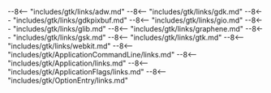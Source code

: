--8<-- "includes/gtk/links/adw.md"
--8<-- "includes/gtk/links/gdk.md"
--8<-- "includes/gtk/links/gdkpixbuf.md"
--8<-- "includes/gtk/links/gio.md"
--8<-- "includes/gtk/links/glib.md"
--8<-- "includes/gtk/links/graphene.md"
--8<-- "includes/gtk/links/gsk.md"
--8<-- "includes/gtk/links/gtk.md"
--8<-- "includes/gtk/links/webkit.md"
--8<-- "includes/gtk/ApplicationCommandLine/links.md"
--8<-- "includes/gtk/Application/links.md"
--8<-- "includes/gtk/ApplicationFlags/links.md"
--8<-- "includes/gtk/OptionEntry/links.md"


[GdkPixbuf]: 
    https://api.pygobject.gnome.org/GdkPixbuf-2.0/classes.html
[Workbench]: 
    https://apps.gnome.org/Workbench/
[Workbench-git]:
    https://github.com/workbenchdev/Workbench
[GObject]:
    https://api.pygobject.gnome.org/GObject-2.0/index.html
[GNOME-Extensions]:
    https://extensions.gnome.org
[GNOME-Contacts]:
    https://gitlab.gnome.org/GNOME/gnome-contacts/
[Gradia]:
    https://github.com/AlexanderVanhee/Gradia
[GNOME-Builder]:
    https://gitlab.gnome.org/GNOME/gnome-builder
